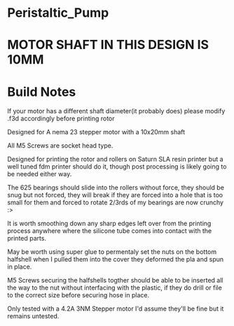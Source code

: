 # Peristaltic_Pump

# **MOTOR SHAFT IN THIS DESIGN IS 10MM**

# Build Notes
If your motor has a different shaft diameter(it probably does) please modify .f3d accordingly before printing rotor

Designed for A nema 23 stepper motor with a 10x20mm shaft 

All M5 Screws are socket head type.

Designed for printing the rotor and rollers on Saturn SLA resin printer but a well tuned fdm printer should do it, though post processing is likely going to be needed either way.

The 625 bearings should slide into the rollers without force, they should be snug but not forced, they will break if they are forced into a hole that is too small for them and forced to rotate
2/3rds of my bearings are now crunchy :>

It is worth smoothing down any sharp edges left over from the printing process anywhere where the silicone tube comes into contact with the printed parts. 

May be worth using super glue to permentaly set the nuts on the bottom halfshell when I pulled them into the cover they deformed the pla and spun in place. 

M5 Screws securing the halfshells togther should be able to be inserted all the way to the nut without interfacing with the plastic, if they do drill or file to the correct size before securing hose in place. 

Only tested with a 4.2A 3NM Stepper motor I'd assume they'll be fine but it remains untested. 


 


